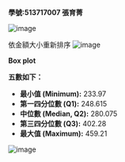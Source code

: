 **學號:513717007 張育菁**

![image](https://github.com/user-attachments/assets/51f5658e-30c3-41c2-88ca-62c5b7d8fb22)

依金額大小重新排序
![image](https://github.com/user-attachments/assets/87007c49-6b3e-4b53-aba7-628ef53d677e)

**Box plot**

**五數如下：**
- **最小值 (Minimum):** 233.97
- **第一四分位數 (Q1):** 248.615
- **中位數 (Median, Q2):** 280.075
- **第三四分位數 (Q3):** 402.28
- **最大值 (Maximum):** 459.21

![image](https://github.com/user-attachments/assets/0ce85c6f-4baf-435e-97e0-f62c55b6da9c)


